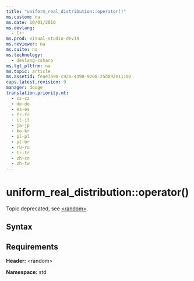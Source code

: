 ```yaml
---
title: "uniform_real_distribution::operator()"
ms.custom: na
ms.date: 10/01/2016
ms.devlang: 
  - C++
ms.prod: visual-studio-dev14
ms.reviewer: na
ms.suite: na
ms.technology: 
  - devlang-csharp
ms.tgt_pltfrm: na
ms.topic: article
ms.assetid: feae7a90-c92a-4390-9208-25d892e11192
caps.latest.revision: 9
manager: douge
translation.priority.mt: 
  - cs-cz
  - de-de
  - es-es
  - fr-fr
  - it-it
  - ja-jp
  - ko-kr
  - pl-pl
  - pt-br
  - ru-ru
  - tr-tr
  - zh-cn
  - zh-tw
---
```

# uniform_real_distribution::operator()
Topic deprecated, see [<random\>](../Topic/%3Crandom%3E.md).  
  
## Syntax  
  
## Requirements  
 **Header:** <random\>  
  
 **Namespace:** std